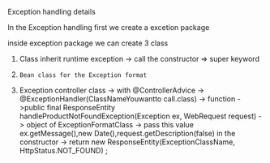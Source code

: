Exception handling details


In the Exception handling first we create a excetion package 

inside exception package we can create 3 class

1.    Class inherit runtime exception -> call the constructor => super keyword

2.     Bean class for the Exception format

3.    Exception controller class -> with @ControllerAdvice -> @ExceptionHandler(ClassNameYouwantto call.class) -> function ->public final ResponseEntity<Object>               handleProductNotFoundException(Exception ex, WebRequest request) -> object of ExceptionFormatClass -> pass this value ex.getMessage(),new                                 Date(),request.getDescription(false) in the constructor ->  return new ResponseEntity(ExceptionClassName, HttpStatus.NOT_FOUND) ;
